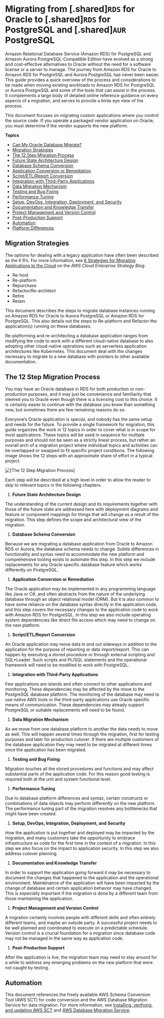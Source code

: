 # Migrating from \[\.shared\]`RDS` for Oracle to \[\.shared\]`RDS` for PostgreSQL and \[\.shared\]`AUR` PostgreSQL<a name="chap-oracle-postgresql"></a>

 Amazon Relational Database Service \(Amazon RDS\) for PostgreSQL and Amazon Aurora PostgreSQL\-Compatible Edition have evolved as a strong and cost\-effective alternatives to Oracle without the need for a software license or a server to manage\. The journey from Amazon RDS for Oracle to Amazon RDS for PostgreSQL and Aurora PostgreSQL has never been easier\. This guide provides a quick overview of the process and considerations to be made when moving existing workloads to Amazon RDS for PostgreSQL or Aurora PostgreSQL and some of the tools that can assist in the process\. It complements a large body of detailed online reference guidance on every aspects of a migration, and serves to provide a birds eye view of the process\.

This document focuses on migrating custom applications where you control the source code\. If you operate a packaged vendor application on Oracle, you must determine if the vendor supports the new platform\.

 **Topics** 
+  [Can My Oracle Database Migrate?](chap-oracle-postgresql.can-my-db-migrate.md) 
+  [Migration Strategies](#chap-oracle-postgresql.migration-strategies) 
+  [The 12 Step Migration Process](#chap-oracle-postgresql.migration-process) 
  +  [Future State Architecture Design](chap-oracle-postgresql.migration-process.future-state.md) 
  +  [Database Schema Conversion](chap-oracle-postgresql.migration-process.database-schema-conversion.md) 
  +  [Application Conversion or Remediation](chap-oracle-postgresql.migration-process.application-conversion.md) 
  +  [Script/ETL/Report Conversion](chap-oracle-postgresql.migration-process.script-conversion.md) 
  +  [Integration with Third\-Party Applications](chap-oracle-postgresql.migration-process.integration.md) 
  +  [Data Migration Mechanism](chap-oracle-postgresql.migration-process.data-migration.md) 
  +  [Testing and Bug Fixing](chap-oracle-postgresql.migration-process.testing.md) 
  +  [Performance Tuning](chap-oracle-postgresql.migration-process.performance-tuning.md) 
  +  [Setup, DevOps, Integration, Deployment, and Security](chap-oracle-postgresql.migration-process.deployment.md) 
  +  [Documentation and Knowledge Transfer](chap-oracle-postgresql.migration-process.knowledge-transfer.md) 
  +  [Project Management and Version Control](chap-oracle-postgresql.migration-process.project-management.md) 
  +  [Post\-Production Support](chap-oracle-postgresql.migration-process.post-production.md) 
+  [Automation](#chap-oracle-postgresql.automation) 
+  [Platform Differences](chap-oracle-postgresql.platform-differences.md) 

## Migration Strategies<a name="chap-oracle-postgresql.migration-strategies"></a>

The options for dealing with a legacy application have often been described as the 6 R’s\. For more information, see [6 Strategies for Migrating Applications to the Cloud](https://aws.amazon.com/blogs/enterprise-strategy/6-strategies-for-migrating-applications-to-the-cloud/) on the *AWS Cloud Enterprise Strategy Blog*\.
+ Re\-host
+ Re\-platform
+ Repurchase
+ Refactor/Re\-architect
+ Retire
+ Retain

This document describes the steps to migrate database instances running on Amazon RDS for Oracle to Aurora PostgreSQL or Amazon RDS for PostgreSQL\. This also details out the steps to Re\-platform and Refactor the application\(s\) running on these databases\.

Re\-platforming and re\-architecting a database application ranges from modifying the code to work with a different cloud\-native database to also adopting other cloud\-native operations such as serverless application architectures like Kubernetes\. This document deal with the changes necessary to migrate to a new database with pointers to other available documentation\.

## The 12 Step Migration Process<a name="chap-oracle-postgresql.migration-process"></a>

You may have an Oracle database in RDS for both production or non\-production purposes, and it may just be convenience and familiarity that steered you to Oracle even though there is a licensing cost to this choice\. It is certainly easier to continue with the database you know than something new, but sometimes there are few remaining reasons do so\.

Everyone’s Oracle application is special, and nobody has the same setup and needs for the future\. To provide a single framework for migration, this guide organizes the work in 12 topics in order to cover what is in scope for most applications\. These topics will be used in sequence for multiple purposes and should not be seen as a strictly linear process, but rather an overall arch of a migration project where individual topics and activities can be overlapped or swapped to fit specific project conditions\. The following image shows the 12 steps with an approximate share of effort in a typical project\.

![\[The 12 Step Migration Process\]](http://docs.aws.amazon.com/dms/latest/sbs/images/12-step-migration-process.png)

Each step will be described at a high level in order to allow the reader to skip to relevant topics in the following chapters\.

1.  **Future State Architecture Design** 

   The understanding of the current design and its requirements together with those of the future state are addressed here with deployment diagrams and feature or component mappings for things that will change as a result of the migration\. This step defines the scope and architectural view of the migration\.

1.  **Database Schema Conversion** 

   Because we are migrating a database application from Oracle to Amazon RDS or Aurora, the database schema needs to change\. Subtle differences in functionality and syntax need to accommodate the new platform and comprehensive tooling exists to automate this step\. In this step we include replacements for any Oracle specific database feature which works differently on PostgreSQL\.

1.  **Application Conversion or Remediation** 

   The Oracle application may be implemented in any programming language like Java or C\#, and often abstracts from the nature of the underlying database through an object relational model \(ORM\)\. But it is also common to have some reliance on the database syntax directly in the application code, and this step covers the necessary changes to the application code to work with Amazon RDS for PostgreSQL\. In this step we also include operating system dependencies like direct file access which may need to change on the new platform\.

1.  **Script/ETL/Report Conversion** 

   An Oracle application may move data in and out sideways in addition to the application for the purpose of reporting or data import/export\. This can happen by executing a stored procedure or through external scripting and SQL\*Loader\. Such scripts and PL/SQL statements and the operational framework will need to be modified to work with PostgreSQL\.

1.  **Integration with Third\-Party Applications** 

   Few applications are islands and often connect to other applications and monitoring\. These dependencies may be affected by the move to the PostgreSQL database platform\. The monitoring of the database may need to use native AWS tools or the third\-party applications use Oracle specific means of communication\. These dependencies may already support PostgreSQL or suitable replacements will need to be found\.

1.  **Data Migration Mechanism** 

   As we move from one database platform to another the data needs to move as well\. This will happen several times through the migration, first for testing purposes and later for production cutover\. If there are multiple customers of the database application they may need to be migrated at different times once the application has been migrated\.

1.  **Testing and Bug Fixing** 

   Migration touches all the stored procedures and functions and may affect substantial parts of the application code\. For this reason good testing is required both at the unit and system functional level\.

1.  **Performance Tuning** 

   Due to database platform differences and syntax, certain constructs or combinations of data objects may perform differently on the new platform\. The performance tuning part of the migration resolves any bottlenecks that might have been created\.

1.  **Setup, DevOps, Integration, Deployment, and Security** 

   How the application is put together and deployed may be impacted by the migration, and many customers take the opportunity to embrace infrastructure as code for the first time in the context of a migration\. In this step we also focus on the impact to application security\. In this step we also address cutover planning\.

1.  **Documentation and Knowledge Transfer** 

   In order to support the application going forward it may be necessary to document the changes that happened to the application and the operational environment\. Maintenance of the application will have been impacted by the change of database and certain application behavior may have changed\. This is especially important if the migration is done by a different team from those maintaining the application\.

1.  **Project Management and Version Control** 

   A migration certainly involves people with different skills and often entirely different teams, and maybe an outside party\. A successful project needs to be well planned and coordinated to execute on a predictable schedule\. Version control is a crucial foundation for a migration since database code may not be managed in the same way as application code\.

1.  **Post\-Production Support** 

   After the application is live, the migration team may need to stay around for a while to address any emerging problems on the new platform that were not caught by testing\.

## Automation<a name="chap-oracle-postgresql.automation"></a>

This document references the freely available AWS Schema Conversion Tool \(AWS SCT\) for code conversion and the AWS Database Migration Service for data migration\. For more information, see [Installing, verifying, and updating AWS SCT](https://docs.aws.amazon.com/SchemaConversionTool/latest/userguide/CHAP_Installing.html) and [AWS Database Migration Service](https://aws.amazon.com/dms/)\.